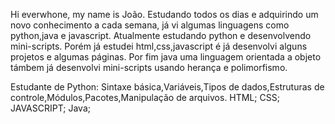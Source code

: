 Hi everwhone, my name is João.
  Estudando todos os dias e adquirindo um novo conhecimento a cada semana, já vi  algumas linguagens como python,java e javascript. Atualmente estudando python e desenvolvendo mini-scripts.
  Porém já estudei html,css,javascript é já desenvolvi alguns projetos e algumas páginas.
  Por fim java uma linguagem orientada a objeto támbem já desenvolvi mini-scripts usando herança e polimorfismo.

   Estudante de Python: 
   Sintaxe básica,Variáveis,Tipos de dados,Estruturas de controle,Módulos,Pacotes,Manipulação de arquivos.
   HTML;
   CSS;
   JAVASCRIPT;
   Java;
   


